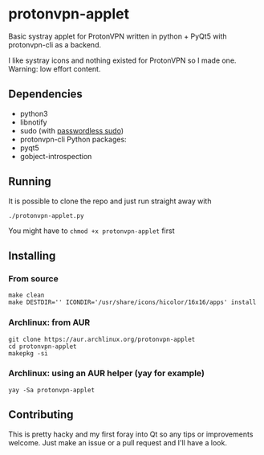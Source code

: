 # protonvpn-applet
Basic systray applet for ProtonVPN written in python + PyQt5 with protonvpn-cli as a backend.

I like systray icons and nothing existed for ProtonVPN so I made one. Warning: low effort content.

## Dependencies
- python3
- libnotify
- sudo (with [passwordless sudo](https://wiki.archlinux.org/index.php/Sudo#Example_entries))
- protonvpn-cli
Python packages:
- pyqt5
- gobject-introspection

## Running
It is possible to clone the repo and just run straight away with
```
./protonvpn-applet.py
```
You might have to `chmod +x protonvpn-applet` first

## Installing
### From source
```
make clean
make DESTDIR='' ICONDIR='/usr/share/icons/hicolor/16x16/apps' install
```

### Archlinux: from AUR
```
git clone https://aur.archlinux.org/protonvpn-applet
cd protonvpn-applet
makepkg -si
```

### Archlinux: using an AUR helper (yay for example)
```
yay -Sa protonvpn-applet
```

## Contributing
This is pretty hacky and my first foray into Qt so any tips or improvements welcome. Just make an issue or a pull request and I'll have a look.
